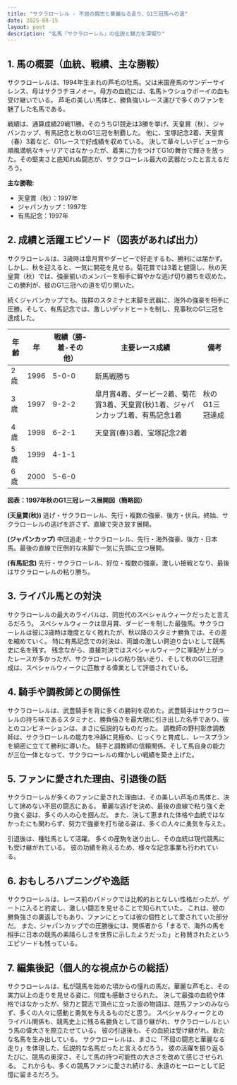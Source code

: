 ```yaml
---
title: "サクラローレル - 不屈の闘志と華麗なる走り、G1三冠馬への道"
date: 2025-08-15
layout: post
description: "名馬『サクラローレル』の伝説と魅力を深堀り"
---
```


## 1. 馬の概要（血統、戦績、主な勝鞍）

サクラローレルは、1994年生まれの芦毛の牡馬。父は米国産馬のサンデーサイレンス、母はサクラチヨノオー。母方の血統には、名馬トウショウボーイの血も受け継いでいる。  芦毛の美しい馬体と、勝負強いレース運びで多くのファンを魅了した名馬である。

戦績は、通算成績29戦11勝。そのうちG1競走は3勝を挙げ、天皇賞（秋）、ジャパンカップ、有馬記念と秋のG1三冠を制覇した。  他に、宝塚記念2着、天皇賞（春）3着など、G1レースで好成績を収めている。  決して華々しいデビューから順風満帆なキャリアではなかったが、着実に力をつけてG1の舞台で輝きを放った。その堅実さと底知れぬ闘志が、サクラローレル最大の武器だったと言えるだろう。

**主な勝鞍:**

* 天皇賞（秋）：1997年
* ジャパンカップ：1997年
* 有馬記念：1997年


## 2. 成績と活躍エピソード（図表があれば出力）

サクラローレルは、3歳時は皐月賞やダービーで好走するも、勝利には届かず。しかし、秋を迎えると、一気に開花を見せる。菊花賞では3着と健闘し、秋の天皇賞（秋）では、強豪揃いのメンバーを相手に鮮やかな逃げ切り勝ちを収めた。この勝利が、彼のG1三冠への道を切り開いた。

続くジャパンカップでも、抜群のスタミナと末脚を武器に、海外の強豪を相手に圧勝。そして、有馬記念では、激しいデッドヒートを制し、見事秋のG1三冠を達成した。

| 年齢 | 年 | 戦績（勝-着-その他） | 主要レース成績 | 備考 |
|---|---|---|---|---|
| 2歳 | 1996 | 5-0-0 | 新馬戦勝ち |  |
| 3歳 | 1997 | 9-2-2 | 皐月賞4着、ダービー2着、菊花賞3着、天皇賞(秋)1着、ジャパンカップ1着、有馬記念1着 | 秋のG1三冠達成 |
| 4歳 | 1998 | 6-2-1 | 天皇賞(春)3着、宝塚記念2着 |  |
| 5歳 | 1999 | 4-1-1 |  |  |
| 6歳 | 2000 | 5-6-0 |  |  |


**図表：1997年秋のG1三冠レース展開図（簡略図）**

**(天皇賞(秋))**  逃げ・サクラローレル、先行・複数の強豪、後方・伏兵。終始、サクラローレルの逃げを許さず、直線で突き放す展開。

**(ジャパンカップ)**  中団追走・サクラローレル、先行・海外強豪、後方・日本馬。最後の直線で圧倒的な末脚で一気に先頭に立つ展開。

**(有馬記念)**  先行・サクラローレル、好位・複数の強豪。激しい接戦となり、最後はサクラローレルの粘り勝ち。


## 3. ライバル馬との対決

サクラローレルの最大のライバルは、同世代のスペシャルウィークだったと言えるだろう。 スペシャルウィークは皐月賞、ダービーを制した最強馬。サクラローレルは彼に3歳時は幾度となく敗れたが、秋以降のスタミナ勝負では、その差を縮めていく。  特に有馬記念での対決は、両雄の激しい鍔迫り合いとして競馬史に名を残す。  残念ながら、直接対決ではスペシャルウィークに軍配が上がったレースが多かったが、サクラローレルの粘り強い走り、そして秋のG1三冠達成は、スペシャルウィークに匹敵する偉業として評価されている。


## 4. 騎手や調教師との関係性

サクラローレルは、武豊騎手を背に多くの勝利を収めた。武豊騎手はサクラローレルの持ち味であるスタミナと、勝負強さを最大限に引き出した名手であり、彼とのコンビネーションは、まさに伝説的なものだった。  調教師の野村彰彦調教師は、サクラローレルの能力を冷静に見極め、じっくりと育成し、レースプランを綿密に立てて勝利に導いた。  騎手と調教師の信頼関係、そして馬自身の能力が三位一体となって、サクラローレルの輝かしい戦績を築き上げた。


## 5. ファンに愛された理由、引退後の話

サクラローレルが多くのファンに愛された理由は、その美しい芦毛の馬体と、決して諦めない不屈の闘志にある。  華麗な逃げを決め、最後の直線で粘り強く走り抜く姿は、多くの人の心を掴んだ。  また、決して恵まれた体格や血統ではなかったにも関わらず、努力で強豪を打ち破る姿は、多くの人々に勇気を与えた。

引退後は、種牡馬として活躍。  多くの産駒を送り出し、その血統は現代競馬にも受け継がれている。  彼の功績を称えるため、様々な記念事業も行われている。


## 6. おもしろハプニングや逸話

サクラローレルは、レース前のパドックでは比較的おとなしい性格だったが、ゲートに入ると豹変し、激しい闘志を見せることで知られていた。  これは、彼の勝負強さの裏返しでもあり、ファンにとっては彼の個性として愛されていた部分だ。  また、ジャパンカップでの圧勝後には、関係者から「まるで、海外の馬を相手に日本の競馬の素晴らしさを世界に示したようだった」と称賛されたというエピソードも残っている。


## 7. 編集後記（個人的な視点からの総括）

サクラローレルは、私が競馬を始めた頃からの憧れの馬だ。華麗な芦毛と、その実力以上の走りを見せる姿に、何度も感動させられた。  決して最強の血統や体格ではなかったが、努力と闘志で頂点に立った彼の物語は、競馬ファンのみならず、多くの人々に感動と勇気を与えるものだと思う。  スペシャルウィークとのライバル関係も、競馬史上に残る名勝負として語り継がれ、サクラローレルという馬の偉大さを際立たせている。  彼の引退後も、その血統は受け継がれ、新たな名馬を生み出している。  サクラローレルは、まさに「不屈の闘志と華麗なる走り」を体現した、伝説的な名馬だったと言えるだろう。  彼の活躍を振り返るたびに、競馬の奥深さ、そして馬の持つ可能性の大きさを改めて感じさせられる。  これからも、多くの競馬ファンに愛され続ける、永遠のヒーローとして記憶に留まるだろう。
